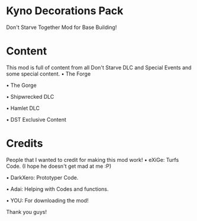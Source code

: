 # Kyno Decorations Pack
 Don't Starve Together Mod for Base Building!

# Content
This mod is full of content from all Don't Starve DLC and Special Events and some special content.
• The Forge

• The Gorge

• Shipwrecked DLC

• Hamlet DLC

• DST Exclusive Content

# Credits
People that I wanted to credit for making this mod work!
• eXiGe: Turfs Code. (I hope he doesn't get mad at me :P)

• DarkXero: Prototyper Code.

• Adai: Helping with Codes and functions.

• YOU: For downloading the mod!

Thank you guys!

